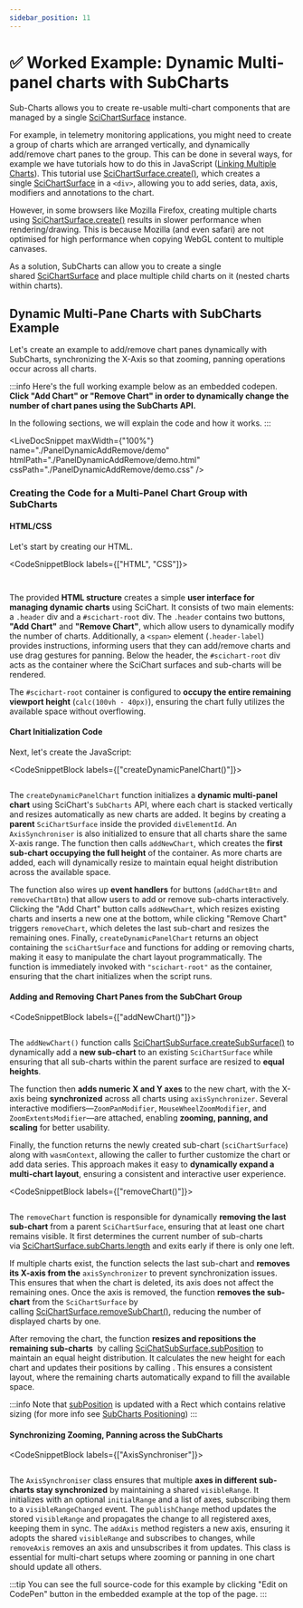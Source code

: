 ```yaml
---
sidebar_position: 11
---
```


# ✅ Worked Example: Dynamic Multi-panel charts with SubCharts

Sub-Charts allows you to create re-usable multi-chart components that are managed by a single [SciChartSurface](https://www.scichart.com/documentation/js/current/typedoc/classes/scichartsurface.html) instance.

For example, in telemetry monitoring applications, you might need to create a group of charts which are arranged vertically, and dynamically add/remove chart panes to the group. This can be done in several ways, for example we have tutorials how to do this in JavaScript ([Linking Multiple Charts](/docs/get-started/tutorials-js-npm-webpack/tutorial-09-linking-multiple-charts/index.md)). This tutorial use [SciChartSurface.create()](/docs/2d-charts/surface/new-scichart-surface/index.md), which creates a single [SciChartSurface](https://www.scichart.com/documentation/js/current/typedoc/classes/scichartsurface.html) in a `<div>`, allowing you to add series, data, axis, modifiers and annotations to the chart.

However, in some browsers like Mozilla Firefox, creating multiple charts using [SciChartSurface.create()](/docs/2d-charts/surface/new-scichart-surface/index.md) results in slower performance when rendering/drawing. This is because Mozilla (and even safari) are not optimised for high performance when copying WebGL content to multiple canvases.

As a solution, SubCharts can allow you to create a single shared [SciChartSurface](https://www.scichart.com/documentation/js/current/typedoc/classes/scichartsurface.html) and place multiple child charts on it (nested charts within charts).

Dynamic Multi-Pane Charts with SubCharts Example
------------------------------------------------

Let's create an example to add/remove chart panes dynamically with SubCharts, synchronizing the X-Axis so that zooming, panning operations occur across all charts.

:::info
Here's the full working example below as an embedded codepen. **Click "Add Chart" or "Remove Chart" in order to dynamically change the number of chart panes using the SubCharts API.**

In the following sections, we will explain the code and how it works.
:::

<LiveDocSnippet maxWidth={"100%"} name="./PanelDynamicAddRemove/demo" htmlPath="./PanelDynamicAddRemove/demo.html" cssPath="./PanelDynamicAddRemove/demo.css" />

### Creating the Code for a Multi-Panel Chart Group with SubCharts

#### HTML/CSS

Let's start by creating our HTML.

<CodeSnippetBlock labels={["HTML", "CSS"]}>
```html file=./PanelDynamicAddRemove/demo.html
```
```css {23} showLineNumbers file=./PanelDynamicAddRemove/demo.css
```
</CodeSnippetBlock>

The provided **HTML structure** creates a simple **user interface for managing dynamic charts** using SciChart. It consists of two main elements: a `.header` div and a `#scichart-root` div. The `.header` contains two buttons, **"Add Chart"** and **"Remove Chart"**, which allow users to dynamically modify the number of charts. Additionally, a `<span>` element (`.header-label`) provides instructions, informing users that they can add/remove charts and use drag gestures for panning. Below the header, the `#scichart-root` div acts as the container where the SciChart surfaces and sub-charts will be rendered.

The `#scichart-root` container is configured to **occupy the entire remaining viewport height** (`calc(100vh - 40px)`), ensuring the chart fully utilizes the available space without overflowing.

#### Chart Initialization Code

Next, let's create the JavaScript:

<CodeSnippetBlock labels={["createDynamicPanelChart()"]}>
```ts showLineNumbers file=./PanelDynamicAddRemove/demo.ts start=region_createDynamicPanelChart_start end=region_createDynamicPanelChart_end
```
</CodeSnippetBlock>

The `createDynamicPanelChart` function initializes a **dynamic multi-panel chart** using SciChart's `SubCharts` API, where each chart is stacked vertically and resizes automatically as new charts are added. It begins by creating a **parent** `SciChartSurface` inside the provided `divElementId`. An `AxisSynchroniser` is also initialized to ensure that all charts share the same X-axis range. The function then calls `addNewChart`, which creates the **first sub-chart occupying the full height** of the container. As more charts are added, each will dynamically resize to maintain equal height distribution across the available space.

The function also wires up **event handlers** for buttons (`addChartBtn` and `removeChartBtn`) that allow users to add or remove sub-charts interactively. Clicking the "Add Chart" button calls `addNewChart`, which resizes existing charts and inserts a new one at the bottom, while clicking "Remove Chart" triggers `removeChart`, which deletes the last sub-chart and resizes the remaining ones. Finally, `createDynamicPanelChart` returns an object containing the `sciChartSurface` and functions for adding or removing charts, making it easy to manipulate the chart layout programmatically. The function is immediately invoked with `"scichart-root"` as the container, ensuring that the chart initializes when the script runs.

#### Adding and Removing Chart Panes from the SubChart Group

<CodeSnippetBlock labels={["addNewChart()"]}>
```ts showLineNumbers file=./PanelDynamicAddRemove/demo.ts start=region_addNewChart_start end=region_addNewChart_end
```
</CodeSnippetBlock>

The `addNewChart()` function calls [SciChartSubSurface.createSubSurface()](https://www.scichart.com/documentation/js/v4/typedoc/classes/scichartsubsurface.html) to dynamically add a **new sub-chart** to an existing `SciChartSurface` while ensuring that all sub-charts within the parent surface are resized to **equal heights**.

The function then **adds numeric X and Y axes** to the new chart, with the X-axis being **synchronized** across all charts using `axisSynchronizer`. Several interactive modifiers—`ZoomPanModifier`, `MouseWheelZoomModifier`, and `ZoomExtentsModifier`—are attached, enabling **zooming, panning, and scaling** for better usability.

Finally, the function returns the newly created sub-chart (`sciChartSurface`) along with `wasmContext`, allowing the caller to further customize the chart or add data series. This approach makes it easy to **dynamically expand a multi-chart layout**, ensuring a consistent and interactive user experience.

<CodeSnippetBlock labels={["removeChart()"]}>
```ts showLineNumbers file=./PanelDynamicAddRemove/demo.ts start=region_removeChart_start end=region_removeChart_end
```
</CodeSnippetBlock>

The `removeChart` function is responsible for dynamically **removing the last sub-chart** from a parent `SciChartSurface`, ensuring that at least one chart remains visible. It first determines the current number of sub-charts via [SciChartSurface.subCharts.length](https://www.scichart.com/documentation/js/current/typedoc/classes/scichartsurface.html#subcharts) and exits early if there is only one left.

If multiple charts exist, the function selects the last sub-chart and **removes its X-axis from the** `axisSynchronizer` to prevent synchronization issues. This ensures that when the chart is deleted, its axis does not affect the remaining ones. Once the axis is removed, the function **removes the sub-chart** from the `SciChartSurface` by calling [SciChartSurface.removeSubChart()](https://www.scichart.com/documentation/js/current/typedoc/classes/scichartsurface.html#removesubchart), reducing the number of displayed charts by one.

After removing the chart, the function **resizes and repositions the remaining sub-charts**  by calling [SciChatSubSurface.subPosition](https://www.scichart.com/documentation/js/current/typedoc/classes/scichartsubsurface.html#subposition) to maintain an equal height distribution. It calculates the new height for each chart and updates their positions by calling . This ensures a consistent layout, where the remaining charts automatically expand to fill the available space.

:::info
Note that [subPosition](https://www.scichart.com/documentation/js/current/typedoc/classes/scichartsubsurface.html#subposition) is updated with a Rect which contains relative sizing (for more info see [SubCharts Positioning](/docs/2d-charts/subcharts-api/sub-charts-positioning/index.md))
:::

#### Synchronizing Zooming, Panning across the SubCharts 

<CodeSnippetBlock labels={["AxisSynchroniser"]}>
```ts showLineNumbers file=./PanelDynamicAddRemove/demo.ts start=region_AxisSynchroniser_start end=region_AxisSynchroniser_end
```
</CodeSnippetBlock>

The `AxisSynchroniser` class ensures that multiple **axes in different sub-charts stay synchronized** by maintaining a shared `visibleRange`. It initializes with an optional `initialRange` and a list of axes, subscribing them to a `visibleRangeChanged` event. The `publishChange` method updates the stored `visibleRange` and propagates the change to all registered axes, keeping them in sync. The `addAxis` method registers a new axis, ensuring it adopts the shared `visibleRange` and subscribes to changes, while `removeAxis` removes an axis and unsubscribes it from updates. This class is essential for multi-chart setups where zooming or panning in one chart should update all others.

:::tip
You can see the full source-code for this example by clicking "Edit on CodePen" button in the embedded example at the top of the page.
:::


